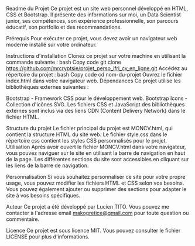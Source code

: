 Readme du Projet
Ce projet est un site web personnel développé en HTML, CSS et Bootstrap. Il présente des informations sur moi, 
un Data Scientist junior, ses compétences, son expérience professionnelle, son parcours éducatif, son portfolio et 
des recommandations. 

Prérequis
Pour exécuter ce projet, vous devez avoir un navigateur web moderne installé sur votre ordinateur.

Instructions d'installation
Clonez ce projet sur votre machine en utilisant la commande suivante :
bash
Copy code
git clone https://github.com/mrcryptsie/projet_perso_ifri_cv_en_ligne.git
Accédez au répertoire du projet :
bash
Copy code
cd nom-du-projet
Ouvrez le fichier index.html dans votre navigateur web.
Dépendances
Ce projet utilise les bibliothèques externes suivantes :

Bootstrap - Framework CSS pour le développement web.
Bootstrap Icons - Collection d'icônes SVG.
Les fichiers CSS et JavaScript des bibliothèques externes sont inclus via des liens CDN (Content Delivery Network) dans le fichier HTML.

Structure du projet
Le fichier principal du projet est MONCV.html, qui contient la structure HTML du site web.
Le fichier style.css dans le répertoire css contient les styles CSS personnalisés pour le projet.
Utilisation
Après avoir ouvert le fichier MONCV.html dans votre navigateur, vous pouvez naviguer sur le site en utilisant la barre de navigation en haut de la page. Les différentes sections du site sont accessibles en cliquant sur les liens de la barre de navigation.

Personnalisation
Si vous souhaitez personnaliser ce site pour votre propre usage, vous pouvez modifier les fichiers HTML et CSS selon vos besoins. Vous pouvez également ajouter ou supprimer des sections pour adapter le site à vos besoins spécifiques.

Auteur
Ce projet a été développé par Lucien TITO. Vous pouvez me contacter à l'adresse email makogretice@gmail.com pour toute question ou commentaire.

Licence
Ce projet est sous licence MIT. Vous pouvez consulter le fichier LICENSE pour plus d'informations.